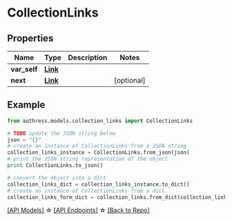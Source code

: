 # CollectionLinks


## Properties
Name | Type | Description | Notes
------------ | ------------- | ------------- | -------------
**var_self** | [**Link**](Link.md) |  |
**next** | [**Link**](Link.md) |  | [optional]

## Example

```python
from authress.models.collection_links import CollectionLinks

# TODO update the JSON string below
json = "{}"
# create an instance of CollectionLinks from a JSON string
collection_links_instance = CollectionLinks.from_json(json)
# print the JSON string representation of the object
print CollectionLinks.to_json()

# convert the object into a dict
collection_links_dict = collection_links_instance.to_dict()
# create an instance of CollectionLinks from a dict
collection_links_form_dict = collection_links.from_dict(collection_links_dict)
```
[[API Models]](./README.md#documentation-for-models) ☆ [[API Endpoints]](./README.md#documentation-for-api-endpoints) ☆ [[Back to Repo]](../README.md)


